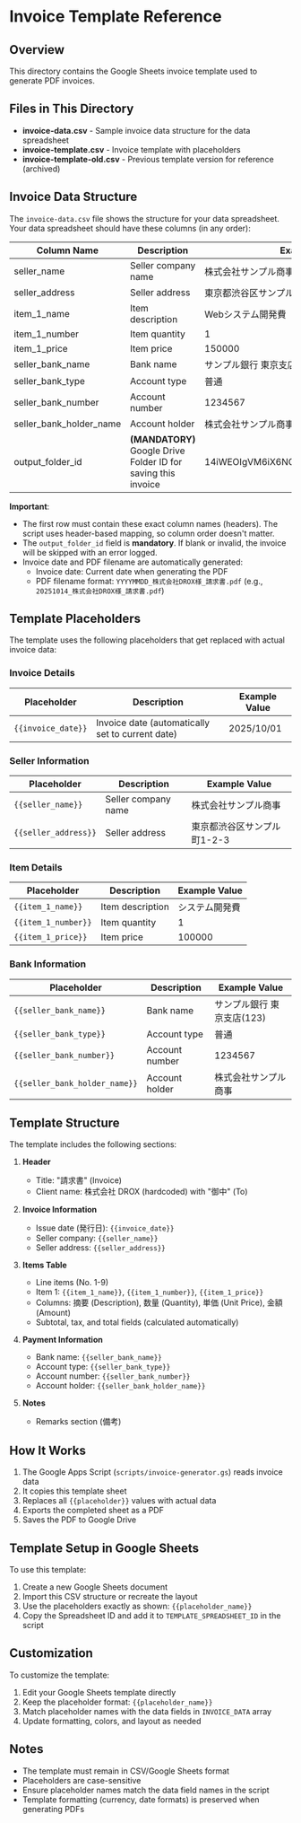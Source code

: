 # Invoice Template Reference

## Overview

This directory contains the Google Sheets invoice template used to generate PDF invoices.

## Files in This Directory

- **invoice-data.csv** - Sample invoice data structure for the data spreadsheet
- **invoice-template.csv** - Invoice template with placeholders
- **invoice-template-old.csv** - Previous template version for reference (archived)

## Invoice Data Structure

The `invoice-data.csv` file shows the structure for your data spreadsheet. Your data spreadsheet should have these columns (in any order):

| Column Name | Description | Example |
|------------|-------------|---------|
| seller_name | Seller company name | 株式会社サンプル商事 |
| seller_address | Seller address | 東京都渋谷区サンプル町1-2-3 |
| item_1_name | Item description | Webシステム開発費 |
| item_1_number | Item quantity | 1 |
| item_1_price | Item price | 150000 |
| seller_bank_name | Bank name | サンプル銀行 東京支店(123) |
| seller_bank_type | Account type | 普通 |
| seller_bank_number | Account number | 1234567 |
| seller_bank_holder_name | Account holder | 株式会社サンプル商事 |
| output_folder_id | **(MANDATORY)** Google Drive Folder ID for saving this invoice | 14iWEOIgVM6iX6NCGn5CP1MLU22ykiTYQ |

**Important**:
- The first row must contain these exact column names (headers). The script uses header-based mapping, so column order doesn't matter.
- The `output_folder_id` field is **mandatory**. If blank or invalid, the invoice will be skipped with an error logged.
- Invoice date and PDF filename are automatically generated:
  - Invoice date: Current date when generating the PDF
  - PDF filename format: `YYYYMMDD_株式会社DROX様_請求書.pdf` (e.g., `20251014_株式会社DROX様_請求書.pdf`)

## Template Placeholders

The template uses the following placeholders that get replaced with actual invoice data:

### Invoice Details
| Placeholder | Description | Example Value |
|------------|-------------|---------------|
| `{{invoice_date}}` | Invoice date (automatically set to current date) | 2025/10/01 |

### Seller Information
| Placeholder | Description | Example Value |
|------------|-------------|---------------|
| `{{seller_name}}` | Seller company name | 株式会社サンプル商事 |
| `{{seller_address}}` | Seller address | 東京都渋谷区サンプル町1-2-3 |

### Item Details
| Placeholder | Description | Example Value |
|------------|-------------|---------------|
| `{{item_1_name}}` | Item description | システム開発費 |
| `{{item_1_number}}` | Item quantity | 1 |
| `{{item_1_price}}` | Item price | 100000 |

### Bank Information
| Placeholder | Description | Example Value |
|------------|-------------|---------------|
| `{{seller_bank_name}}` | Bank name | サンプル銀行 東京支店(123) |
| `{{seller_bank_type}}` | Account type | 普通 |
| `{{seller_bank_number}}` | Account number | 1234567 |
| `{{seller_bank_holder_name}}` | Account holder | 株式会社サンプル商事 |

## Template Structure

The template includes the following sections:

1. **Header**
   - Title: "請求書" (Invoice)
   - Client name: 株式会社 DROX (hardcoded) with "御中" (To)

2. **Invoice Information**
   - Issue date (発行日): `{{invoice_date}}`
   - Seller company: `{{seller_name}}`
   - Seller address: `{{seller_address}}`

3. **Items Table**
   - Line items (No. 1-9)
   - Item 1: `{{item_1_name}}`, `{{item_1_number}}`, `{{item_1_price}}`
   - Columns: 摘要 (Description), 数量 (Quantity), 単価 (Unit Price), 金額 (Amount)
   - Subtotal, tax, and total fields (calculated automatically)

4. **Payment Information**
   - Bank name: `{{seller_bank_name}}`
   - Account type: `{{seller_bank_type}}`
   - Account number: `{{seller_bank_number}}`
   - Account holder: `{{seller_bank_holder_name}}`

5. **Notes**
   - Remarks section (備考)

## How It Works

1. The Google Apps Script (`scripts/invoice-generator.gs`) reads invoice data
2. It copies this template sheet
3. Replaces all `{{placeholder}}` values with actual data
4. Exports the completed sheet as a PDF
5. Saves the PDF to Google Drive

## Template Setup in Google Sheets

To use this template:

1. Create a new Google Sheets document
2. Import this CSV structure or recreate the layout
3. Use the placeholders exactly as shown: `{{placeholder_name}}`
4. Copy the Spreadsheet ID and add it to `TEMPLATE_SPREADSHEET_ID` in the script

## Customization

To customize the template:

1. Edit your Google Sheets template directly
2. Keep the placeholder format: `{{placeholder_name}}`
3. Match placeholder names with the data fields in `INVOICE_DATA` array
4. Update formatting, colors, and layout as needed

## Notes

- The template must remain in CSV/Google Sheets format
- Placeholders are case-sensitive
- Ensure placeholder names match the data field names in the script
- Template formatting (currency, date formats) is preserved when generating PDFs
